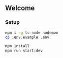 ## Welcome

### Setup

```bash
npm i -g ts-node nodemon
cp .env.example .env

npm install
npm run start:dev
```
